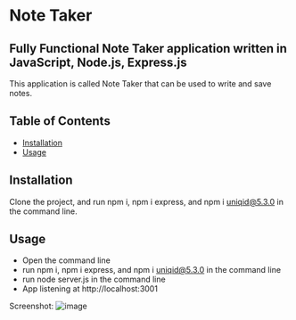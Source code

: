 # Note Taker
 
  ## Fully Functional Note Taker application written in JavaScript, Node.js, Express.js
  This application is called Note Taker that can be used to write and save notes.
  

  ## Table of Contents
  - [Installation](#installation)
  - [Usage](#usage)
  
  

## Installation
Clone the project, and run npm i, npm i express, and npm i uniqid@5.3.0 in the command line.

## Usage 
* Open the command line
* run npm i, npm i express, and npm i uniqid@5.3.0 in the command line
* run node server.js in the command line
* App listening at http://localhost:3001


Screenshot: ![image](https://user-images.githubusercontent.com/122870981/231654748-93a6556a-efe1-434a-90c9-dfa9bf792b36.png)
